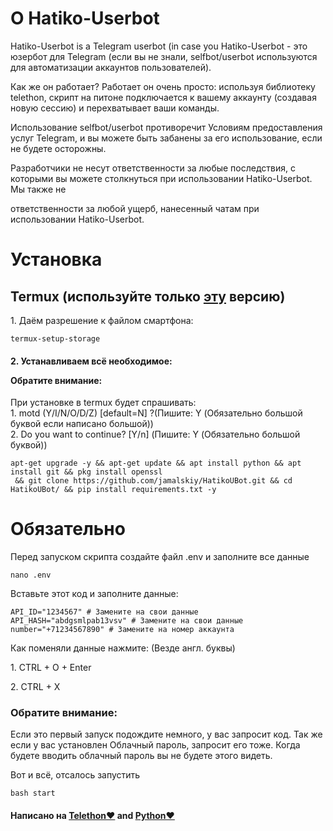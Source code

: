 <h1>О Hatiko-Userbot</h1>

<p>Hatiko-Userbot is a Telegram userbot (in case you Hatiko-Userbot - это юзербот для Telegram (если вы не знали, selfbot/userbot используются для автоматизации аккаунтов пользователей).

Как же он работает? Работает он очень просто: используя библиотеку telethon, скрипт на питоне подключается к вашему аккаунту (создавая новую сессию) и перехватывает ваши команды.



Использование selfbot/userbot противоречит Условиям предоставления услуг Telegram, и вы можете быть забанены за его использование, если не будете осторожны.



Разработчики не несут ответственности за любые последствия, с которыми вы можете столкнуться при использовании Hatiko-Userbot. Мы также не

ответственности за любой ущерб, нанесенный чатам при использовании Hatiko-Userbot.</p>



<h1>Установка</h1>

<h2>Termux (используйте только <a href='https://www.google.com/url?sa=t&source=web&rct=j&opi=89978449&url=https://github.com/termux/termux-app/releases/download/v0.118.0/termux-app_v0.118.0%2Bgithub-debug_arm64-v8a.apk&ved=2ahUKEwjYuqHK1OiEAxUVAhAIHTsOASEQFnoECA8QAQ&usg=AOvVaw32pfVX2vAJMkK9hWOXzM2E'>эту</a> версию)</h2>


<p>1. Даём разрешение к файлом смартфона:</p>
<pre><code>termux-setup-storage</code></pre>
<h4><p>2. Устанавливаем всё необходимое:</p> Обратите внимание:</h4>

<p>При установке в termux будет спрашивать: </br>1. motd (Y/I/N/O/D/Z) [default=N] ?(Пишите: Y (Обязательно большой буквой если написано большой))</br>2. Do you want to continue? [Y/n] (Пишите: Y (Обязательно большой буквой))</p>
<pre><code>apt-get upgrade -y && apt-get update && apt install python && apt install git && pkg install openssl
 && git clone https://github.com/jamalskiy/HatikoUBot.git && cd HatikoUBot/ && pip install requirements.txt -y
</code></pre>

<h1>Обязательно</h1>

<p>Перед запуском скрипта создайте файл .env и заполните все данные</p>

<pre><code>nano .env
</code></pre>

<p>Вставьте этот код и заполните данные:</p>

```
API_ID="1234567" # Замените на свои данные
API_HASH="abdgsmlpab13vsv" # Замените на свои данные
number="+71234567890" # Замените на номер аккаунта 
```



<p>Как поменяли данные нажмите: (Везде англ. буквы)</p>
<p>1. CTRL + O + Enter</p>
<p>2. CTRL + X</p>

<h3>Обратите внимание:</h3>

<p>Если это первый запуск подождите немного, у вас запросит код. Так же если у вас установлен Облачный пароль, запросит его тоже. Когда будете вводить облачный пароль вы не будете этого видеть.</p>

<p>Вот и всё, отсалось запустить</p>

<pre><code>bash start
</code></pre>



<h4>Написано на <a href='https://github.com/LonamiWebs/Telethon'>Telethon❤️</a> and <a href='https://github.com/python'>Python❤️</a></h4>

